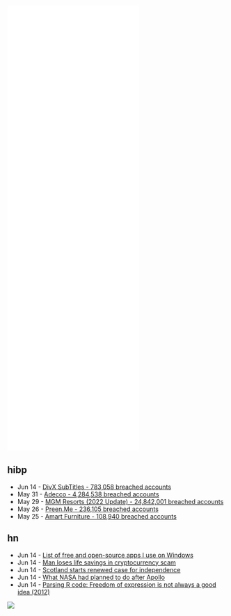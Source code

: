![Metrics](https://raw.githubusercontent.com/phixion/phixion/master/metrics.svg)

## hibp

<!--
for https://github.com/phixion/phixion/blob/main/.github/workflows/feeds.yml
-->
<!--START_SECTION:haveibeenpwnd-->
- Jun 14 - [DivX SubTitles - 783,058 breached accounts](https://haveibeenpwned.com/PwnedWebsites#DivXSubTitles)
- May 31 - [Adecco - 4,284,538 breached accounts](https://haveibeenpwned.com/PwnedWebsites#Adecco)
- May 29 - [MGM Resorts (2022 Update) - 24,842,001 breached accounts](https://haveibeenpwned.com/PwnedWebsites#MGM2022Update)
- May 26 - [Preen.Me - 236,105 breached accounts](https://haveibeenpwned.com/PwnedWebsites#PreenMe)
- May 25 - [Amart Furniture - 108,940 breached accounts](https://haveibeenpwned.com/PwnedWebsites#AmartFurniture)
<!--END_SECTION:haveibeenpwnd-->

## hn

<!--
for https://github.com/phixion/phixion/blob/main/.github/workflows/feeds.yml
-->
<!--START_SECTION:hn-->
- Jun 14 - [List of free and open-source apps I use on Windows](https://gourav.io)
- Jun 14 - [Man loses life savings in cryptocurrency scam](https://www.bbc.com/news/uk-northern-ireland-61789747)
- Jun 14 - [Scotland starts renewed case for independence](https://www.gov.scot/publications/independence-modern-world-wealthier-happier-fairer-not-scotland/)
- Jun 14 - [What NASA had planned to do after Apollo](https://www.thespacereview.com/article/507/1)
- Jun 14 - [Parsing R code: Freedom of expression is not always a good idea (2012)](https://shape-of-code.com/2012/02/29/parsing-r-code-freedom-of-expression-is-not-always-a-good-idea/)
<!--END_SECTION:hn-->

<!--
for https://yhype.me
-->
![](https://hit.yhype.me/github/profile?user_id=13013670)
